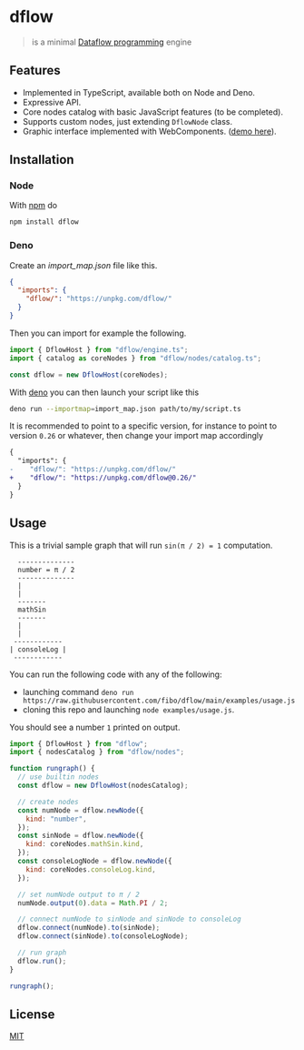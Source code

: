 # dflow

> is a minimal [Dataflow programming][dataflow-wikipedia] engine

## Features

- Implemented in TypeScript, available both on Node and Deno.
- Expressive API.
- Core nodes catalog with basic JavaScript features (to be completed).
- Supports custom nodes, just extending `DflowNode` class.
- Graphic interface implemented with WebComponents.
  ([demo here](https://fibo.github.io/dflow)).

## Installation

### Node

With [npm](https://npmjs.org/) do

```bash
npm install dflow
```

### Deno

Create an _import_map.json_ file like this.

```json
{
  "imports": {
    "dflow/": "https://unpkg.com/dflow/"
  }
}
```

Then you can import for example the following.

```typescript
import { DflowHost } from "dflow/engine.ts";
import { catalog as coreNodes } from "dflow/nodes/catalog.ts";

const dflow = new DflowHost(coreNodes);
```

With [deno](https://deno.land/) you can then launch your script like this

```bash
deno run --importmap=import_map.json path/to/my/script.ts
```

It is recommended to point to a specific version, for instance to point to
version `0.26` or whatever, then change your import map accordingly

```diff
{
  "imports": {
-    "dflow/": "https://unpkg.com/dflow/"
+    "dflow/": "https://unpkg.com/dflow@0.26/"
  }
}
```

## Usage

This is a trivial sample graph that will run `sin(π / 2) = 1` computation.

```
  --------------
  number = π / 2
  --------------
  |
  |
  -------
  mathSin
  -------
  |
  |
 ------------
| consoleLog |
 ------------
```

You can run the following code with any of the following:

- launching command
  `deno run https://raw.githubusercontent.com/fibo/dflow/main/examples/usage.js`
- cloning this repo and launching `node examples/usage.js`.

You should see a number `1` printed on output.

```javascript
import { DflowHost } from "dflow";
import { nodesCatalog } from "dflow/nodes";

function rungraph() {
  // use builtin nodes
  const dflow = new DflowHost(nodesCatalog);

  // create nodes
  const numNode = dflow.newNode({
    kind: "number",
  });
  const sinNode = dflow.newNode({
    kind: coreNodes.mathSin.kind,
  });
  const consoleLogNode = dflow.newNode({
    kind: coreNodes.consoleLog.kind,
  });

  // set numNode output to π / 2
  numNode.output(0).data = Math.PI / 2;

  // connect numNode to sinNode and sinNode to consoleLog
  dflow.connect(numNode).to(sinNode);
  dflow.connect(sinNode).to(consoleLogNode);

  // run graph
  dflow.run();
}

rungraph();
```

## License

[MIT](http://g14n.info/mit-license)

[dataflow-wikipedia]: http://en.wikipedia.org/wiki/Dataflow_programming "Dataflow programming"
